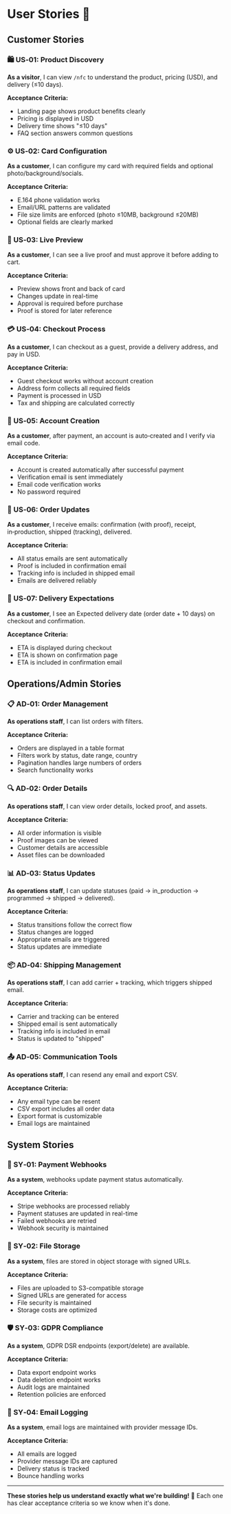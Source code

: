 # User Stories 👥

## Customer Stories

### 🛍️ US‑01: Product Discovery
**As a visitor**, I can view `/nfc` to understand the product, pricing (USD), and delivery (≤10 days).

**Acceptance Criteria:**
- Landing page shows product benefits clearly
- Pricing is displayed in USD
- Delivery time shows "≤10 days"
- FAQ section answers common questions

### ⚙️ US‑02: Card Configuration
**As a customer**, I can configure my card with required fields and optional photo/background/socials.

**Acceptance Criteria:**
- E.164 phone validation works
- Email/URL patterns are validated
- File size limits are enforced (photo ≤10MB, background ≤20MB)
- Optional fields are clearly marked

### 👀 US‑03: Live Preview
**As a customer**, I can see a live proof and must approve it before adding to cart.

**Acceptance Criteria:**
- Preview shows front and back of card
- Changes update in real-time
- Approval is required before purchase
- Proof is stored for later reference

### 💳 US‑04: Checkout Process
**As a customer**, I can checkout as a guest, provide a delivery address, and pay in USD.

**Acceptance Criteria:**
- Guest checkout works without account creation
- Address form collects all required fields
- Payment is processed in USD
- Tax and shipping are calculated correctly

### 🔐 US‑05: Account Creation
**As a customer**, after payment, an account is auto‑created and I verify via email code.

**Acceptance Criteria:**
- Account is created automatically after successful payment
- Verification email is sent immediately
- Email code verification works
- No password required

### 📧 US‑06: Order Updates
**As a customer**, I receive emails: confirmation (with proof), receipt, in‑production, shipped (tracking), delivered.

**Acceptance Criteria:**
- All status emails are sent automatically
- Proof is included in confirmation email
- Tracking info is included in shipped email
- Emails are delivered reliably

### 📅 US‑07: Delivery Expectations
**As a customer**, I see an Expected delivery date (order date + 10 days) on checkout and confirmation.

**Acceptance Criteria:**
- ETA is displayed during checkout
- ETA is shown on confirmation page
- ETA is included in confirmation email

## Operations/Admin Stories

### 📋 AD‑01: Order Management
**As operations staff**, I can list orders with filters.

**Acceptance Criteria:**
- Orders are displayed in a table format
- Filters work by status, date range, country
- Pagination handles large numbers of orders
- Search functionality works

### 🔍 AD‑02: Order Details
**As operations staff**, I can view order details, locked proof, and assets.

**Acceptance Criteria:**
- All order information is visible
- Proof images can be viewed
- Customer details are accessible
- Asset files can be downloaded

### 📊 AD‑03: Status Updates
**As operations staff**, I can update statuses (paid → in_production → programmed → shipped → delivered).

**Acceptance Criteria:**
- Status transitions follow the correct flow
- Status changes are logged
- Appropriate emails are triggered
- Status updates are immediate

### 📦 AD‑04: Shipping Management
**As operations staff**, I can add carrier + tracking, which triggers shipped email.

**Acceptance Criteria:**
- Carrier and tracking can be entered
- Shipped email is sent automatically
- Tracking info is included in email
- Status is updated to "shipped"

### 📤 AD‑05: Communication Tools
**As operations staff**, I can resend any email and export CSV.

**Acceptance Criteria:**
- Any email type can be resent
- CSV export includes all order data
- Export format is customizable
- Email logs are maintained

## System Stories

### 🔄 SY‑01: Payment Webhooks
**As a system**, webhooks update payment status automatically.

**Acceptance Criteria:**
- Stripe webhooks are processed reliably
- Payment statuses are updated in real-time
- Failed webhooks are retried
- Webhook security is maintained

### 💾 SY‑02: File Storage
**As a system**, files are stored in object storage with signed URLs.

**Acceptance Criteria:**
- Files are uploaded to S3-compatible storage
- Signed URLs are generated for access
- File security is maintained
- Storage costs are optimized

### 🛡️ SY‑03: GDPR Compliance
**As a system**, GDPR DSR endpoints (export/delete) are available.

**Acceptance Criteria:**
- Data export endpoint works
- Data deletion endpoint works
- Audit logs are maintained
- Retention policies are enforced

### 📝 SY‑04: Email Logging
**As a system**, email logs are maintained with provider message IDs.

**Acceptance Criteria:**
- All emails are logged
- Provider message IDs are captured
- Delivery status is tracked
- Bounce handling works

---

**These stories help us understand exactly what we're building!** 🎯 Each one has clear acceptance criteria so we know when it's done.

